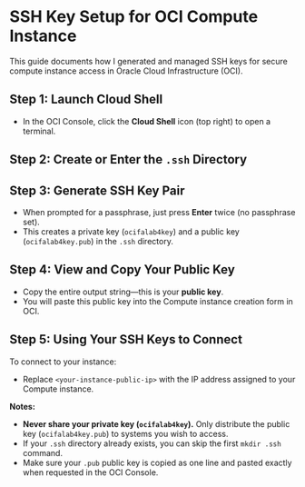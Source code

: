 # SSH Key Setup for OCI Compute Instance

This guide documents how I generated and managed SSH keys for secure compute instance access in Oracle Cloud Infrastructure (OCI).

## Step 1: Launch Cloud Shell

- In the OCI Console, click the **Cloud Shell** icon (top right) to open a terminal.

## Step 2: Create or Enter the `.ssh` Directory

## Step 3: Generate SSH Key Pair

- When prompted for a passphrase, just press **Enter** twice (no passphrase set).
- This creates a private key (`ocifalab4key`) and a public key (`ocifalab4key.pub`) in the `.ssh` directory.

## Step 4: View and Copy Your Public Key

- Copy the entire output string—this is your **public key**.
- You will paste this public key into the Compute instance creation form in OCI.

## Step 5: Using Your SSH Keys to Connect

To connect to your instance:

- Replace `<your-instance-public-ip>` with the IP address assigned to your Compute instance.

**Notes:**
- **Never share your private key (`ocifalab4key`).** Only distribute the public key (`ocifalab4key.pub`) to systems you wish to access.
- If your `.ssh` directory already exists, you can skip the first `mkdir .ssh` command.
- Make sure your `.pub` public key is copied as one line and pasted exactly when requested in the OCI Console.















